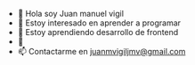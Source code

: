 - 👋 Hola soy Juan manuel vigil
- 👀 Estoy interesado en aprender a programar
- 🌱 Estoy aprendiendo desarrollo de frontend
- 💞️ 
- 📫 Contactarme en juanmvigiljmv@gmail.com


